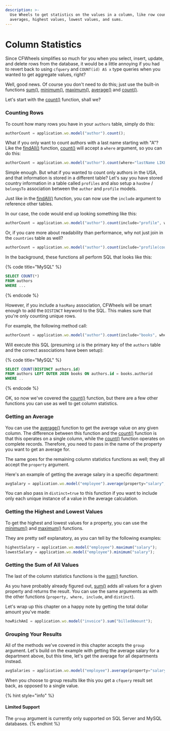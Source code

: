 ```yaml
---
description: >-
  Use Wheels to get statistics on the values in a column, like row counts,
  averages, highest values, lowest values, and sums.
---
```


# Column Statistics

Since CFWheels simplifies so much for you when you select, insert, update, and delete rows from the database, it would be a little annoying if you had to revert back to using `cfquery` and `COUNT(id) AS x` type queries when you wanted to get aggregate values, right?

Well, good news. Of course you don't need to do this; just use the built-in functions [sum()](https://api.cfwheels.org/model.sum.html), [minimum()](https://api.cfwheels.org/model.minimum.html), [maximum()](https://api.cfwheels.org/model.maximum.html), [average()](https://api.cfwheels.org/model.average.html) and [count()](https://api.cfwheels.org/model.count.html).

Let's start with the [count()](https://api.cfwheels.org/model.count.html) function, shall we?

### Counting Rows

To count how many rows you have in your `authors` table, simply do this:

```javascript
authorCount = application.wo.model("author").count();
```

What if you only want to count authors with a last name starting with "A"? Like the [findAll()](https://api.cfwheels.org/model.findall.html) function, [count()](https://api.cfwheels.org/model.count.html) will accept a `where` argument, so you can do this:

```javascript
authorCount = application.wo.model("author").count(where="lastName LIKE 'A%'");
```

Simple enough. But what if you wanted to count only authors in the USA, and that information is stored in a different table? Let's say you have stored country information in a table called `profiles` and also setup a `hasOne` / `belongsTo` association between the `author` and `profile` models.

Just like in the [findAll()](https://api.cfwheels.org/model.findall.html) function, you can now use the `include` argument to reference other tables.

In our case, the code would end up looking something like this:

```javascript
authorCount = application.wo.model("author").count(include="profile", where="countryId=1 AND lastName LIKE 'A%'");
```

Or, if you care more about readability than performance, why not just join in the `countries` table as well?

```javascript
authorCount = application.wo.model("author").count(include="profile(country)", where="name='USA' AND lastName LIKE 'A%'");
```

In the background, these functions all perform SQL that looks like this:

{% code title="MySQL" %}
```sql
SELECT COUNT(*)
FROM authors
WHERE ...
```
{% endcode %}

However, if you include a `hasMany` association, CFWheels will be smart enough to add the `DISTINCT` keyword to the SQL. This makes sure that you're only counting unique rows.

For example, the following method call:

```javascript
authorCount = application.wo.model("author").count(include="books", where="title LIKE 'Wheels%'");
```

Will execute this SQL (presuming `id` is the primary key of the `authors` table and the correct associations have been setup):

{% code title="MySQL" %}
```sql
SELECT COUNT(DISTINCT authors.id)
FROM authors LEFT OUTER JOIN books ON authors.id = books.authorid
WHERE ..
```
{% endcode %}

OK, so now we've covered the [count()](https://api.cfwheels.org/model.count.html) function, but there are a few other functions you can use as well to get column statistics.

### Getting an Average

You can use the [average()](https://api.cfwheels.org/model.average.html) function to get the average value on any given column. The difference between this function and the [count()](https://api.cfwheels.org/model.count.html) function is that this operates on a single column, while the [count()](https://api.cfwheels.org/model.count.html) function operates on complete records. Therefore, you need to pass in the name of the property you want to get an average for.

The same goes for the remaining column statistics functions as well; they all accept the `property` argument.

Here's an example of getting the average salary in a specific department:

```javascript
avgSalary = application.wo.model("employee").average(property="salary", where="departmentId=1");
```

You can also pass in `distinct=true` to this function if you want to include only each unique instance of a value in the average calculation.

### Getting the Highest and Lowest Values

To get the highest and lowest values for a property, you can use the [minimum()](https://api.cfwheels.org/model.minimum.html) and [maximum()](https://api.cfwheels.org/model.maximum.html) functions.

They are pretty self explanatory, as you can tell by the following examples:

```javascript
highestSalary = application.wo.model("employee").maximum("salary");
lowestSalary = application.wo.model("employee").minimum("salary");
```

### Getting the Sum of All Values

The last of the column statistics functions is the [sum()](https://api.cfwheels.org/model.sum.html) function.

As you have probably already figured out, [sum()](https://api.cfwheels.org/model.sum.html) adds all values for a given property and returns the result. You can use the same arguments as with the other functions (`property, where, include`, and `distinct`).

Let's wrap up this chapter on a happy note by getting the total dollar amount you've made:

```javascript
howRichAmI = application.wo.model("invoice").sum("billedAmount");
```

### Grouping Your Results

All of the methods we've covered in this chapter accepts the `group` argument. Let's build on the example with getting the average salary for a department above, but this time, let's get the average for all departments instead.

```javascript
avgSalaries = application.wo.model("employee").average(property="salary", group="departmentId");
```

When you choose to group results like this you get a `cfquery` result set back, as opposed to a single value.

{% hint style="info" %}
#### Limited Support

The `group` argument is currently only supported on SQL Server and MySQL databases.
{% endhint %}
